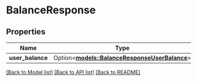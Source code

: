 # BalanceResponse

## Properties

Name | Type | Description | Notes
------------ | ------------- | ------------- | -------------
**user_balance** | Option<[**models::BalanceResponseUserBalance**](BalanceResponse_user_balance.md)> |  | [optional]

[[Back to Model list]](../README.md#documentation-for-models) [[Back to API list]](../README.md#documentation-for-api-endpoints) [[Back to README]](../README.md)


